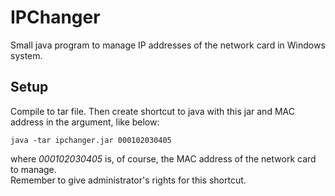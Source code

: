 # IPChanger
Small java program to manage IP addresses of the network card in Windows system.
## Setup
Compile to tar file. Then create shortcut to java with this jar and MAC address in the argument, like below:
```console
java -tar ipchanger.jar 000102030405
```
where *000102030405* is, of course, the MAC address of the network card to manage.  
Remember to give administrator's rights for this shortcut.
